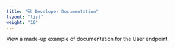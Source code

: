 ```yaml
---
title: "💻 Developer Documentation"
layout: "list"
weight: "10"
---
```


View a made-up example of documentation for the User endpoint.